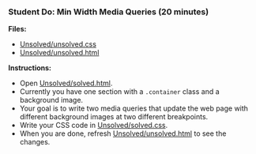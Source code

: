 ### Student Do: Min Width Media Queries (20 minutes)

**Files:**

- [Unsolved/unsolved.css](Unsolved/unsolved.css)
- [Unsolved/unsolved.html](Unsolved/unsolved.html)

**Instructions:**

- Open [Unsolved/solved.html](Unsolved/unsolved.html).
- Currently you have one section with a `.container` class and a background image.
- Your goal is to write two media queries that update the web page with different background images at two different breakpoints.
- Write your CSS code in [Unsolved/solved.css](Unsolved/unsolved.css).
- When you are done, refresh [Unsolved/unsolved.html](Unsolved/unsolved.html) to see the changes.
